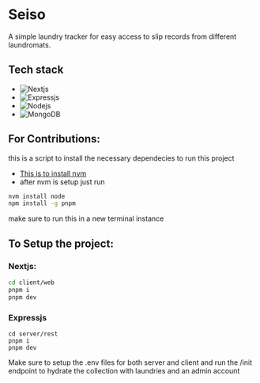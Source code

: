 # Seiso
A simple laundry tracker for easy access to slip records from different laundromats.

## Tech stack 
- ![Nextjs](https://img.shields.io/badge/next.js-000000?style=for-the-badge&logo=nextdotjs&logoColor=white)
- ![Expressjs](https://img.shields.io/badge/Express.js-404D59?style=for-the-badge)
- ![Nodejs](https://img.shields.io/badge/Node.js-43853D?style=for-the-badge&logo=node.js&logoColor=white)
- ![MongoDB](https://img.shields.io/badge/MongoDB-4EA94B?style=for-the-badge&logo=mongodb&logoColor=white)


## For Contributions:
this is a script to install the necessary dependecies to run this project 
- [This is to install nvm](https://gist.github.com/ik04/b94423df79ed7f777b2c359c2f669b1b)
- after nvm is setup just run
```bash
nvm install node
npm install -g pnpm
```
make sure to run this in a new terminal instance

## To Setup the project:
### Nextjs:
```bash
cd client/web
pnpm i
pnpm dev
```
### Expressjs
```
cd server/rest
pnpm i
pnpm dev
```
Make sure to setup the .env files for both server and client and run the /init endpoint to hydrate the collection with laundries and an admin account
